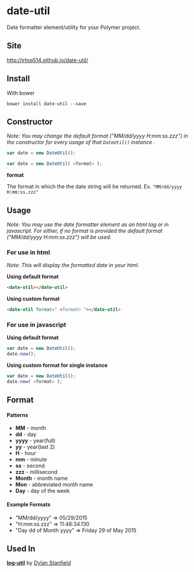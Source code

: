 # date-util
Date formatter element/utility for your Polymer project.

## Site
http://jrtnq514.github.io/date-util/

## Install
With bower

`bower install date-util --save`

## Constructor
*Note: You may change the default format ("MM/dd/yyyy H:mm:ss.zzz") in the constructor for every usage of that `DateUtil()` instance .*

```js
var date = new DateUtil();
```
```js
var date = new DateUtil( <format> );
```
**format**

The format in which the the date string will be returned. Ex. `"MM/dd/yyyy H:mm:ss.zzz"` 

## Usage
*Note: You may use the date formatter element as an html tag or in javascript. For either, if no format is provided the default format ("MM/dd/yyyy H:mm:ss.zzz") will be used.*

### For use in html
*Note: This will display the formatted date in your html.*

**Using default format**
```html
<date-util></date-util>
```
**Using custom format**
```html
<date-util format=" <format> "></date-util>
```
### For use in javascript
**Using default format**
```js
var date = new DateUtil();
date.now();
```
**Using custom format for single instance**
```js
var date = new DateUtil();
date.now( <format> );
```

## Format 

#### Patterns
  - **MM** - month
  - **dd** - day
  - **yyyy** - year(full)
  - **yy** - year(last 2)
  - **H** - hour
  - **mm** - minute
  - **ss** - second
  - **zzz** - millisecond
  - **Month** - month name
  - **Mon** - abbreviated month name
  - **Day** - day of the week
  
#### Example Formats
* "MM/dd/yyyy" => 05/29/2015
* "H:mm:ss.zzz" => 11:48:34.130
* "Day dd of Month yyyy" => Friday 29 of May 2015
 

## Used In
[**log-util**](https://github.com/dylanstanfield/log-util) by [Dylan Stanfield](https://github.com/dylanstanfield)

